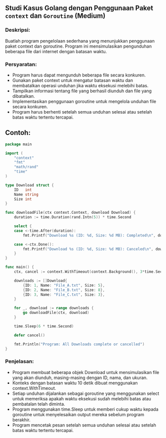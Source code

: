 ## Studi Kasus Golang dengan Penggunaan Paket `context` dan `Goroutine` (Medium)

### Deskripsi:

Buatlah program pengelolaan sederhana yang menunjukkan penggunaan paket context dan goroutine. Program ini mensimulasikan pengunduhan beberapa file dari internet dengan batasan waktu.

### Persyaratan:

- Program harus dapat mengunduh beberapa file secara konkuren.
- Gunakan paket context untuk mengatur batasan waktu dan membatalkan operasi unduhan jika waktu eksekusi melebihi batas.
- Tampilkan informasi tentang file yang berhasil diunduh dan file yang dibatalkan.
- Implementasikan penggunaan goroutine untuk mengelola unduhan file secara konkuren.
- Program harus berhenti setelah semua unduhan selesai atau setelah batas waktu tertentu tercapai.

## Contoh:

```go
package main

import (
	"context"
	"fmt"
	"math/rand"
	"time"
)

type Download struct {
	ID   int
	Name string
	Size int
}

func downloadFile(ctx context.Context, download Download) {
	duration := time.Duration(rand.Intn(5)) * time.Second

	select {
	case <-time.After(duration):
		fmt.Printf("Download %s (ID: %d, Size: %d MB): Completed\n", download.Name, download.ID, download.Size)

	case <-ctx.Done():
		fmt.Printf("Download %s (ID: %d, Size: %d MB): Canceled\n", download.Name, download.ID, download.Size)
	}
}

func main() {
	ctx, cancel := context.WithTimeout(context.Background(), 3*time.Second)

	downloads := []Download{
		{ID: 1, Name: "File_A.txt", Size: 5},
		{ID: 2, Name: "File_B.txt", Size: 8},
		{ID: 3, Name: "File_C.txt", Size: 3},
	}

	for _, download := range downloads {
		go downloadFile(ctx, download)
	}

	time.Sleep(6 * time.Second)

	defer cancel()

	fmt.Println("Program: All Downloads complete or cancelled")
}

```

### Penjelasan:

- Program membuat beberapa objek Download untuk mensimulasikan file yang akan diunduh, masing-masing dengan ID, nama, dan ukuran.
- Konteks dengan batasan waktu 10 detik dibuat menggunakan context.WithTimeout.
- Setiap unduhan dijalankan sebagai goroutine yang menggunakan select untuk memeriksa apakah waktu eksekusi sudah melebihi batas atau pembatalan telah diminta.
- Program menggunakan time.Sleep untuk memberi cukup waktu kepada goroutine untuk menyelesaikan output mereka sebelum program berakhir.
- Program mencetak pesan setelah semua unduhan selesai atau setelah batas waktu tertentu tercapai.

